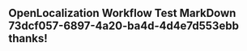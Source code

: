 <properties
ms.topic="hero-topic"
ms.test1="hero-topic"
ms.test2="test"/>

## OpenLocalization Workflow Test MarkDown 73dcf057-6897-4a20-ba4d-4d4e7d553ebb thanks!
